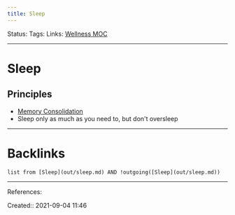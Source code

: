 ```yaml
---
title: Sleep
---
```

Status: 
Tags: 
Links: [Wellness MOC](out/wellness-moc.md)
___
# Sleep
## Principles
- [Memory Consolidation](out/memory-consolidation.md)
- Sleep only as much as you need to, but don't oversleep
___
# Backlinks
```dataview
list from [Sleep](out/sleep.md) AND !outgoing([Sleep](out/sleep.md))
```
___
References:

Created:: 2021-09-04 11:46
